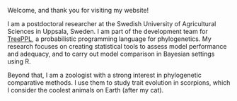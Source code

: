 Welcome, and thank you for visiting my website!

I am a postdoctoral researcher at the Swedish University of Agricultural Sciences in Uppsala, Sweden. I am part of the development team for [TreePPL](https://treeppl.org/), a probabilistic programming language for phylogenetics. My research focuses on creating statistical tools to assess model performance and adequacy, and to carry out model comparison in Bayesian settings using R.

Beyond that, I am a zoologist with a strong interest in phylogenetic comparative methods. I use them to study trait evolution in scorpions, which I consider the coolest animals on Earth (after my cat).
